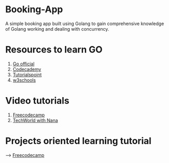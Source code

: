# Booking-App
A simple booking app built using Golang to gain comprehensive knowledge of Golang working and dealing with concurrency.

# Resources to learn GO
1. [Go official](https://go.dev/learn/)
2. [Codecademy](https://www.codecademy.com/learn/learn-go)
3. [Tutorialspoint](https://www.tutorialspoint.com/go/index.htm)
4. [w3schools](https://www.w3schools.com/go/)

# Video tutorials
1. [Freecodecamp](https://www.youtube.com/watch?v=YS4e4q9oBaU)
2. [TechWorld with Nana](https://www.youtube.com/watch?v=yyUHQIec83I)

# Projects oriented learning tutorial
--> [Freecodecamp](https://www.youtube.com/watch?v=jFfo23yIWac)
